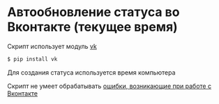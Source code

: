 # Автообновление статуса во Вконтакте (текущее время)
Скрипт использует модуль [vk](https://github.com/dimka665/vk)
```bash
$ pip install vk
```
Для создания статуса используется время компьютера

Скрипт не умеет обрабатывать [ошибки, возникающие при работе с Вконтакте](https://vk.com/dev/errors)
